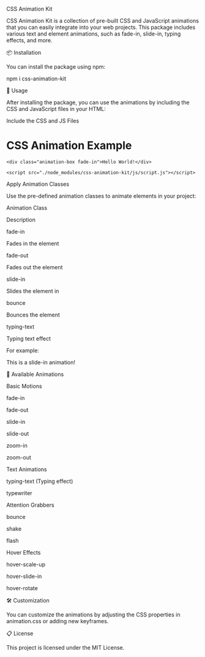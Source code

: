CSS Animation Kit

CSS Animation Kit is a collection of pre-built CSS and JavaScript animations that you can easily integrate into your web projects. This package includes various text and element animations, such as fade-in, slide-in, typing effects, and more.

📦 Installation

You can install the package using npm:

npm i css-animation-kit

🚀 Usage

After installing the package, you can use the animations by including the CSS and JavaScript files in your HTML:

Include the CSS and JS Files

<!DOCTYPE html>
<html lang="en">
<head>
    <meta charset="UTF-8">
    <meta name="viewport" content="width=device-width, initial-scale=1.0">
    <title>Using CSS Animation Kit</title>
    <link rel="stylesheet" href="./node_modules/css-animation-kit/css/animation.css">
</head>
<body>
    <h1>CSS Animation Example</h1>

    <div class="animation-box fade-in">Hello World!</div>

    <script src="./node_modules/css-animation-kit/js/script.js"></script>
</body>
</html>

Apply Animation Classes

Use the pre-defined animation classes to animate elements in your project:

Animation Class

Description

fade-in

Fades in the element

fade-out

Fades out the element

slide-in

Slides the element in

bounce

Bounces the element

typing-text

Typing text effect

For example:

<div class="animation-box slide-in">This is a slide-in animation!</div>

🎨 Available Animations

Basic Motions

fade-in

fade-out

slide-in

slide-out

zoom-in

zoom-out

Text Animations

typing-text (Typing effect)

typewriter

Attention Grabbers

bounce

shake

flash

Hover Effects

hover-scale-up

hover-slide-in

hover-rotate

🛠️ Customization

You can customize the animations by adjusting the CSS properties in animation.css or adding new keyframes.

📋 License

This project is licensed under the MIT License.

